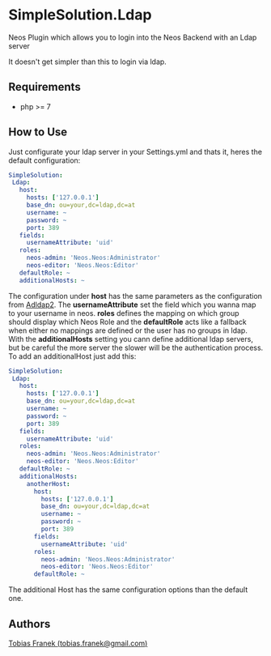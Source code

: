 # SimpleSolution.Ldap
Neos Plugin which allows you to login into the Neos Backend with an Ldap server

It doesn't get simpler than this to login via ldap.

## Requirements

 * php >= 7
 
 ## How to Use
 
 Just configurate your ldap server in your Settings.yml and thats it, heres the default configuration:
 
 ```yml
SimpleSolution:
  Ldap:
    host:
      hosts: ['127.0.0.1']
      base_dn: ou=your,dc=ldap,dc=at
      username: ~
      password: ~
      port: 389
    fields:
      usernameAttribute: 'uid' 
    roles: 
      neos-admin: 'Neos.Neos:Administrator'
      neos-editor: 'Neos.Neos:Editor'
    defaultRole: ~
    additionalHosts: ~
```

The configuration under **host** has the same parameters as the configuration from [Adldap2](https://github.com/Adldap2/Adldap2/blob/master/docs/setup.md#configuration).
The **usernameAttribute** set the field which you wanna map to your username in neos. **roles** defines the mapping on which group should display which Neos Role and the **defaultRole** acts like a fallback when either no mappings are defined or the user has no groups in ldap.
With the **additionalHosts** setting you cann define additional ldap servers, but be careful the more server the slower will be the authentication process. To add an additionalHost just add this:

 ```yml
SimpleSolution:
  Ldap:
    host:
      hosts: ['127.0.0.1']
      base_dn: ou=your,dc=ldap,dc=at
      username: ~
      password: ~
      port: 389
    fields:
      usernameAttribute: 'uid' 
    roles: 
      neos-admin: 'Neos.Neos:Administrator'
      neos-editor: 'Neos.Neos:Editor'
    defaultRole: ~
    additionalHosts:
      anotherHost:
        host:
          hosts: ['127.0.0.1']  
          base_dn: ou=your,dc=ldap,dc=at
          username: ~
          password: ~
          port: 389
        fields:
          usernameAttribute: 'uid' 
        roles: 
          neos-admin: 'Neos.Neos:Administrator'
          neos-editor: 'Neos.Neos:Editor'
        defaultRole: ~
```

The additional Host has the same configuration options than the default one.

## Authors

[Tobias Franek (tobias.franek@gmail.com)](https://github.com/TobiasFranek)
